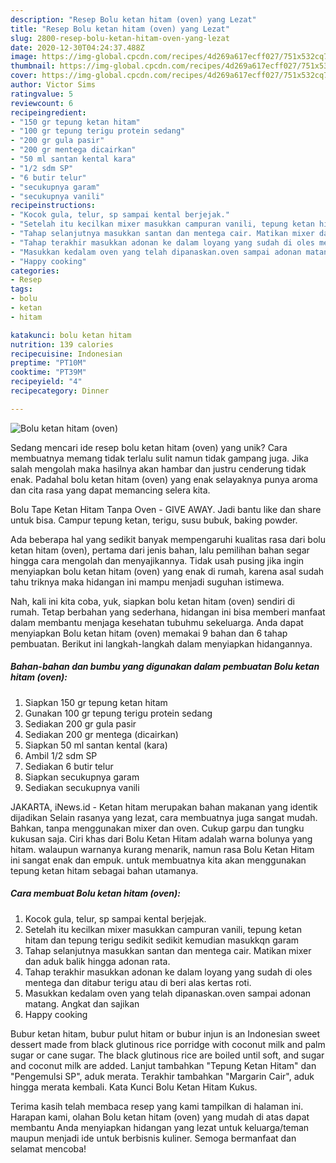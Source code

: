 ```yaml
---
description: "Resep Bolu ketan hitam (oven) yang Lezat"
title: "Resep Bolu ketan hitam (oven) yang Lezat"
slug: 2800-resep-bolu-ketan-hitam-oven-yang-lezat
date: 2020-12-30T04:24:37.488Z
image: https://img-global.cpcdn.com/recipes/4d269a617ecff027/751x532cq70/bolu-ketan-hitam-oven-foto-resep-utama.jpg
thumbnail: https://img-global.cpcdn.com/recipes/4d269a617ecff027/751x532cq70/bolu-ketan-hitam-oven-foto-resep-utama.jpg
cover: https://img-global.cpcdn.com/recipes/4d269a617ecff027/751x532cq70/bolu-ketan-hitam-oven-foto-resep-utama.jpg
author: Victor Sims
ratingvalue: 5
reviewcount: 6
recipeingredient:
- "150 gr tepung ketan hitam"
- "100 gr tepung terigu protein sedang"
- "200 gr gula pasir"
- "200 gr mentega dicairkan"
- "50 ml santan kental kara"
- "1/2 sdm SP"
- "6 butir telur"
- "secukupnya garam"
- "secukupnya vanili"
recipeinstructions:
- "Kocok gula, telur, sp sampai kental berjejak."
- "Setelah itu kecilkan mixer masukkan campuran vanili, tepung ketan hitam dan tepung terigu sedikit sedikit kemudian masukkqn garam"
- "Tahap selanjutnya masukkan santan dan mentega cair. Matikan mixer dan aduk balik hingga adonan rata."
- "Tahap terakhir masukkan adonan ke dalam loyang yang sudah di oles mentega dan ditabur terigu atau di beri alas kertas roti."
- "Masukkan kedalam oven yang telah dipanaskan.oven sampai adonan matang. Angkat dan sajikan"
- "Happy cooking"
categories:
- Resep
tags:
- bolu
- ketan
- hitam

katakunci: bolu ketan hitam 
nutrition: 139 calories
recipecuisine: Indonesian
preptime: "PT10M"
cooktime: "PT39M"
recipeyield: "4"
recipecategory: Dinner

---
```



![Bolu ketan hitam (oven)](https://img-global.cpcdn.com/recipes/4d269a617ecff027/751x532cq70/bolu-ketan-hitam-oven-foto-resep-utama.jpg)

Sedang mencari ide resep bolu ketan hitam (oven) yang unik? Cara membuatnya memang tidak terlalu sulit namun tidak gampang juga. Jika salah mengolah maka hasilnya akan hambar dan justru cenderung tidak enak. Padahal bolu ketan hitam (oven) yang enak selayaknya punya aroma dan cita rasa yang dapat memancing selera kita.

Bolu Tape Ketan Hitam Tanpa Oven - GIVE AWAY. Jadi bantu like dan share untuk bisa. Campur tepung ketan, terigu, susu bubuk, baking powder.

Ada beberapa hal yang sedikit banyak mempengaruhi kualitas rasa dari bolu ketan hitam (oven), pertama dari jenis bahan, lalu pemilihan bahan segar hingga cara mengolah dan menyajikannya. Tidak usah pusing jika ingin menyiapkan bolu ketan hitam (oven) yang enak di rumah, karena asal sudah tahu triknya maka hidangan ini mampu menjadi suguhan istimewa.


Nah, kali ini kita coba, yuk, siapkan bolu ketan hitam (oven) sendiri di rumah. Tetap berbahan yang sederhana, hidangan ini bisa memberi manfaat dalam membantu menjaga kesehatan tubuhmu sekeluarga. Anda dapat menyiapkan Bolu ketan hitam (oven) memakai 9 bahan dan 6 tahap pembuatan. Berikut ini langkah-langkah dalam menyiapkan hidangannya.

<!--inarticleads1-->

##### Bahan-bahan dan bumbu yang digunakan dalam pembuatan Bolu ketan hitam (oven):

1. Siapkan 150 gr tepung ketan hitam
1. Gunakan 100 gr tepung terigu protein sedang
1. Sediakan 200 gr gula pasir
1. Sediakan 200 gr mentega (dicairkan)
1. Siapkan 50 ml santan kental (kara)
1. Ambil 1/2 sdm SP
1. Sediakan 6 butir telur
1. Siapkan secukupnya garam
1. Sediakan secukupnya vanili


JAKARTA, iNews.id - Ketan hitam merupakan bahan makanan yang identik dijadikan Selain rasanya yang lezat, cara membuatnya juga sangat mudah. Bahkan, tanpa menggunakan mixer dan oven. Cukup garpu dan tungku kukusan saja. Ciri khas dari Bolu Ketan Hitam adalah warna bolunya yang hitam. walaupun warnanya kurang menarik, namun rasa Bolu Ketan Hitam ini sangat enak dan empuk. untuk membuatnya kita akan menggunakan tepung ketan hitam sebagai bahan utamanya. 

<!--inarticleads2-->

##### Cara membuat Bolu ketan hitam (oven):

1. Kocok gula, telur, sp sampai kental berjejak.
1. Setelah itu kecilkan mixer masukkan campuran vanili, tepung ketan hitam dan tepung terigu sedikit sedikit kemudian masukkqn garam
1. Tahap selanjutnya masukkan santan dan mentega cair. Matikan mixer dan aduk balik hingga adonan rata.
1. Tahap terakhir masukkan adonan ke dalam loyang yang sudah di oles mentega dan ditabur terigu atau di beri alas kertas roti.
1. Masukkan kedalam oven yang telah dipanaskan.oven sampai adonan matang. Angkat dan sajikan
1. Happy cooking


Bubur ketan hitam, bubur pulut hitam or bubur injun is an Indonesian sweet dessert made from black glutinous rice porridge with coconut milk and palm sugar or cane sugar. The black glutinous rice are boiled until soft, and sugar and coconut milk are added. Lanjut tambahkan &#34;Tepung Ketan Hitam&#34; dan &#34;Pengemulsi SP&#34;, aduk merata. Terakhir tambahkan &#34;Margarin Cair&#34;, aduk hingga merata kembali. Kata Kunci Bolu Ketan Hitam Kukus. 

Terima kasih telah membaca resep yang kami tampilkan di halaman ini. Harapan kami, olahan Bolu ketan hitam (oven) yang mudah di atas dapat membantu Anda menyiapkan hidangan yang lezat untuk keluarga/teman maupun menjadi ide untuk berbisnis kuliner. Semoga bermanfaat dan selamat mencoba!
